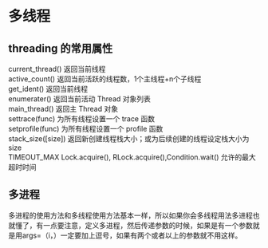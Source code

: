 # 多线程
## threading 的常用属性
current_thread()    返回当前线程  
active_count()  返回当前活跃的线程数，1个主线程+n个子线程  
get_ident() 返回当前线程  
enumerater()    返回当前活动 Thread 对象列表  
main_thread()   返回主 Thread 对象  
settrace(func)  为所有线程设置一个 trace 函数  
setprofile(func)    为所有线程设置一个 profile 函数  
stack_size([size])  返回新创建线程栈大小；或为后续创建的线程设定栈大小为 size  
TIMEOUT_MAX Lock.acquire(), RLock.acquire(),Condition.wait() 允许的最大超时时间

## 多进程
多进程的使用方法和多线程使用方法基本一样，所以如果你会多线程用法多进程也就懂了，有一点要注意，定义多进程，然后传递参数的时候，如果是有一个参数就是用args=（i，）一定要加上逗号，如果有两个或者以上的参数就不用这样。